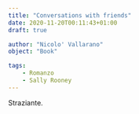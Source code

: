 ```yaml
---
title: "Conversations with friends"
date: 2020-11-20T00:11:43+01:00
draft: true

author: "Nicolo' Vallarano"
object: "Book"

tags:
    - Romanzo
    - Sally Rooney
---
```

Straziante.
